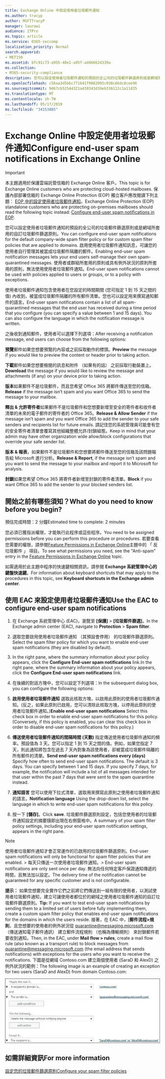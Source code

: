 ```yaml
---
title: Exchange Online 中設定使用者垃圾郵件通知
ms.author: tracyp
author: MSFTTracyP
manager: laurawi
audience: ITPro
ms.topic: article
ms.service: O365-seccomp
localization_priority: Normal
search.appverid:
- MET150
ms.assetid: bfc91c73-a955-40e1-a95f-ad466624339a
ms.collection:
- M365-security-compliance
description: 您可以設定使用者垃圾郵件通知的預設的全公司的垃圾郵件篩選原則或是網域所套用的自訂垃圾郵件篩選原則。
ms.openlocfilehash: c56aa3d5bbc771641f9082095c930c66dc8cee96
ms.sourcegitcommit: 9d67cb52544321a430343d39eb336112c1a11d35
ms.translationtype: MT
ms.contentlocale: zh-TW
ms.lasthandoff: 05/17/2019
ms.locfileid: "34153885"
---
```

# <a name="configure-end-user-spam-notifications-in-exchange-online"></a><span data-ttu-id="65fb2-103">Exchange Online 中設定使用者垃圾郵件通知</span><span class="sxs-lookup"><span data-stu-id="65fb2-103">Configure end-user spam notifications in Exchange Online</span></span>

> [!IMPORTANT]
> <span data-ttu-id="65fb2-104">本主題適用於保護雲端託管信箱的 Exchange Online 客戶。</span><span class="sxs-lookup"><span data-stu-id="65fb2-104">This topic is for Exchange Online customers who are protecting cloud-hosted mailboxes.</span></span> <span data-ttu-id="65fb2-105">保護內部部署信箱的 Exchange Online Protection (EOP) 獨立客戶應改閱讀下列主題： [EOP 中的設定使用者垃圾郵件通知](configure-end-user-spam-notifications-in-eop.md)。</span><span class="sxs-lookup"><span data-stu-id="65fb2-105">Exchange Online Protection (EOP) standalone customers who are protecting on-premises mailboxes should read the following topic instead: [Configure end-user spam notifications in EOP](configure-end-user-spam-notifications-in-eop.md).</span></span> 
  
<span data-ttu-id="65fb2-106">您可以設定使用者垃圾郵件通知的預設的全公司的垃圾郵件篩選原則或是網域所套用的自訂垃圾郵件篩選原則。</span><span class="sxs-lookup"><span data-stu-id="65fb2-106">You can configure end-user spam notifications for the default company-wide spam filter policy or for custom spam filter policies that are applied to domains.</span></span> <span data-ttu-id="65fb2-107">啟用使用者垃圾郵件通知訊息，可讓您的使用者自行管理其被當成垃圾郵件隔離的郵件。</span><span class="sxs-lookup"><span data-stu-id="65fb2-107">Enabling end-user spam notification messages lets your end users self-manage their own spam-quarantined messages.</span></span> <span data-ttu-id="65fb2-108">使用者或群組所套用的原則或具有例外狀況的原則所套用的原則，無法使用使用者垃圾郵件通知。</span><span class="sxs-lookup"><span data-stu-id="65fb2-108">End-user spam notifications cannot be used with policies applied to users or groups, or to a policy with exceptions.</span></span>
  
<span data-ttu-id="65fb2-p103">使用者垃圾郵件通知包含使用者在您設定的時間期間 (您可指定 1 到 15 天之間的值) 內收到，被當成垃圾郵件隔離的所有郵件清單。您也可以設定用來撰寫通知郵件的語言。</span><span class="sxs-lookup"><span data-stu-id="65fb2-p103">End-user spam notifications contain a list of all spam-quarantined messages that the end user has received during a time period that you configure (you can specify a value between 1 and 15 days). You can also configure the language in which the notification message is written.</span></span>
  
<span data-ttu-id="65fb2-111">之後收到通知郵件，使用者可以選擇下列選項：</span><span class="sxs-lookup"><span data-stu-id="65fb2-111">After receiving a notification message, end users can choose from the following options:</span></span>

<span data-ttu-id="65fb2-112">**預覽**郵件如果您想要預覽的內容或之前採取動作的標頭。</span><span class="sxs-lookup"><span data-stu-id="65fb2-112">**Preview** the message if you would like to preview the content or header prior to taking action.</span></span>

<span data-ttu-id="65fb2-113">**下載**郵件如果您想要檢閱的訊息和附件 （如果有的話） 之前採取行動裝置上。</span><span class="sxs-lookup"><span data-stu-id="65fb2-113">**Download** the message if you would like to review the message and attachments (if any) on your device prior to taking action.</span></span>

<span data-ttu-id="65fb2-114">**版本**如果郵件不是垃圾郵件，而且您希望 Office 365 將郵件傳送至您的信箱。</span><span class="sxs-lookup"><span data-stu-id="65fb2-114">**Release** if the message isn’t spam and you want Office 365 to send the message to your mailbox.</span></span>

<span data-ttu-id="65fb2-115">**釋出 & 允許寄件者**如果郵件不是垃圾郵件和您想要新增至安全的寄件者和收件者清單的未來的電子郵件的寄件者的 Office 365。</span><span class="sxs-lookup"><span data-stu-id="65fb2-115">**Release & Allow Sender** if the message isn’t spam and you want Office 365 to add the sender to your safe senders and recipients list for future emails.</span></span> <span data-ttu-id="65fb2-116">請記住您的系統管理員可能會有您的安全寄件者清單會覆寫其他組織整體允許/封鎖組態。</span><span class="sxs-lookup"><span data-stu-id="65fb2-116">Keep in mind that your admin may have other organization wide allow/block configurations that override your safe sender list.</span></span>

<span data-ttu-id="65fb2-117">**版本 & 報表**，如果郵件不是垃圾郵件和您想要將郵件傳送至您的信箱及該問題報告給 Microsoft 進行分析。</span><span class="sxs-lookup"><span data-stu-id="65fb2-117">**Release & Report**, if the message isn’t spam and you want to send the message to your mailbox and report it to Microsoft for analysis.</span></span>

<span data-ttu-id="65fb2-118">**封鎖**如果您希望 Office 365 將寄件者新增至封鎖的寄件者清單。</span><span class="sxs-lookup"><span data-stu-id="65fb2-118">**Block** if you want Office 365 to add the sender to your blocked senders list.</span></span>
  
## <a name="what-do-you-need-to-know-before-you-begin"></a><span data-ttu-id="65fb2-119">開始之前有哪些須知？</span><span class="sxs-lookup"><span data-stu-id="65fb2-119">What do you need to know before you begin?</span></span>

<span data-ttu-id="65fb2-120">預估完成時間：2 分鐘</span><span class="sxs-lookup"><span data-stu-id="65fb2-120">Estimated time to complete: 2 minutes</span></span>
  
<span data-ttu-id="65fb2-121">您必須已獲指派權限，才能執行此程序或這些程序。</span><span class="sxs-lookup"><span data-stu-id="65fb2-121">You need to be assigned permissions before you can perform this procedure or procedures.</span></span> <span data-ttu-id="65fb2-122">若要查看您需要的權限，請參閱[Feature Permissions in Exchange Online](http://technet.microsoft.com/library/15073ce1-0917-403b-8839-02a2ebc96e16.aspx)主題中的 「 反垃圾郵件 」 項目。</span><span class="sxs-lookup"><span data-stu-id="65fb2-122">To see what permissions you need, see the "Anti-spam" entry in the [Feature Permissions in Exchange Online](http://technet.microsoft.com/library/15073ce1-0917-403b-8839-02a2ebc96e16.aspx) topic.</span></span> 
  
<span data-ttu-id="65fb2-123">如需適用於此主題中程序的快速鍵相關資訊，請參閱 **Exchange 系統管理中心的鍵盤快速鍵**。</span><span class="sxs-lookup"><span data-stu-id="65fb2-123">For information about keyboard shortcuts that may apply to the procedures in this topic, see **Keyboard shortcuts in the Exchange admin center**.</span></span>
  
## <a name="use-the-eac-to-configure-end-user-spam-notifications"></a><span data-ttu-id="65fb2-124">使用 EAC 來設定使用者垃圾郵件通知</span><span class="sxs-lookup"><span data-stu-id="65fb2-124">Use the EAC to configure end-user spam notifications</span></span>

1. <span data-ttu-id="65fb2-125">在 Exchange 系統管理中心 (EAC)，瀏覽至 **[保護]** \> **[垃圾郵件篩選]**。</span><span class="sxs-lookup"><span data-stu-id="65fb2-125">In the Exchange admin center (EAC), navigate to **Protection** \> **Spam filter**.</span></span>
    
2. <span data-ttu-id="65fb2-126">選取您要啟用使用者垃圾郵件通知 （其預設會停用） 的垃圾郵件篩選原則。</span><span class="sxs-lookup"><span data-stu-id="65fb2-126">Select the spam filter policy for which you want to enable end-user spam notifications (they are disabled by default).</span></span>
    
3. <span data-ttu-id="65fb2-127">In the right pane, where the summary information about your policy appears, click the **Configure End-user spam notifications** link.</span><span class="sxs-lookup"><span data-stu-id="65fb2-127">In the right pane, where the summary information about your policy appears, click the **Configure End-user spam notifications** link.</span></span> 
    
4. <span data-ttu-id="65fb2-128">在後續的對話方塊中，您可以設定下列選項：</span><span class="sxs-lookup"><span data-stu-id="65fb2-128">In the subsequent dialog box, you can configure the following options:</span></span>
    
1. <span data-ttu-id="65fb2-p106">**啟用使用者垃圾郵件通知** 選取此核取方塊，以啟用此原則的使用者垃圾郵件通知。(反之，如果此原則已啟用，您可以清除此核取方塊，以停用此原則的使用者垃圾郵件通知。)</span><span class="sxs-lookup"><span data-stu-id="65fb2-p106">**Enable end-user spam notifications** Select this check box in order to enable end-user spam notifications for this policy. (Conversely, if this policy is enabled, you can clear this check box in order to disable end-user spam notifications for this policy.)</span></span> 
    
2. <span data-ttu-id="65fb2-p107">**傳送使用者垃圾郵件通知的間隔時間 (天數)** 指定傳送使用者垃圾郵件通知的頻率。預設值為 3 天。您可以指定 1 到 15 天之間的值。例如，如果您指定 7 天，則此通知將包含在過去 7 天內對象為該使用者，卻被當成垃圾郵件隔離的所有郵件的清單。</span><span class="sxs-lookup"><span data-stu-id="65fb2-p107">**Send end-user spam notifications every (days)** Specify how often to send end-user spam notifications. The default is 3 days. You can specify between 1 and 15 days. If you specify 7 days, for example, the notification will include a list of all messages intended for that user within the past 7 days that were sent to the spam quarantine instead.</span></span> 
    
3. <span data-ttu-id="65fb2-135">**通知語言** 您可以使用下拉式清單，選取用來撰寫此原則之使用者垃圾郵件通知的語言。</span><span class="sxs-lookup"><span data-stu-id="65fb2-135">**Notification language** Using the drop-down list, select the language in which to write end-user spam notifications for this policy.</span></span> 
    
5. <span data-ttu-id="65fb2-136">按一下 **[儲存]**。</span><span class="sxs-lookup"><span data-stu-id="65fb2-136">Click **save**.</span></span> <span data-ttu-id="65fb2-137">垃圾郵件篩選原則設定，包括您使用者的垃圾郵件通知設定的摘要隨即出現在右側窗格中。</span><span class="sxs-lookup"><span data-stu-id="65fb2-137">A summary of your spam filter policy settings, including your end-user spam notification settings, appears in the right pane.</span></span>
    
> [!NOTE]
>  <span data-ttu-id="65fb2-138">使用者垃圾郵件通知才會正常運作的已啟用的垃圾郵件篩選原則。</span><span class="sxs-lookup"><span data-stu-id="65fb2-138">End-user spam notifications will only be functional for spam filter policies that are enabled.</span></span> <span data-ttu-id="65fb2-139">>  每天只傳送一次使用者垃圾郵件通知。</span><span class="sxs-lookup"><span data-stu-id="65fb2-139">>  End-user spam notifications are only sent once per day.</span></span> <span data-ttu-id="65fb2-140">無法向任何特定客戶保證通知傳遞的時間，且無法加以設定。</span><span class="sxs-lookup"><span data-stu-id="65fb2-140">The delivery time of the notification cannot be guaranteed for any specific customer and is not configurable.</span></span> 
  
 <span data-ttu-id="65fb2-141">**提示：** 如果您想要完全實作它們之前將它們傳送到一組有限的使用者，以測試使用者垃圾郵件通知，建立可讓使用者都位於的網域之使用者垃圾郵件通知的自訂垃圾郵件篩選原則。</span><span class="sxs-lookup"><span data-stu-id="65fb2-141">**Tip:** If you want to test end-user spam notifications by sending them to a limited set of users before fully implementing them, create a custom spam filter policy that enables end-user spam notifications for the domains in which the users reside.</span></span> <span data-ttu-id="65fb2-142">接著，在 EAC 中，[**郵件流程\>規則**，且您想要的使用者的例外狀況從 quarantine@messaging.microsoft.com （傳送通知電子郵件通訊） 建立郵件流程規則 （也稱為傳輸規則） 來封鎖郵件若要收到通知。</span><span class="sxs-lookup"><span data-stu-id="65fb2-142">Then, in the EAC, under **Mail flow \> rules**, create a mail flow rule (also known as a transport rule) to block messages from quarantine@messaging.microsoft.com (the email address that sends notifications) with exceptions for the users who you want to receive the notifications.</span></span> <span data-ttu-id="65fb2-143">下圖是從網域 Contoso.com 建立兩個使用者 (SaraD 和 AlexD) 之例外狀況的範例：</span><span class="sxs-lookup"><span data-stu-id="65fb2-143">The following image is an example of creating an exception for two users (SaraD and AlexD) from domain Contoso.com:</span></span> 
  
![測試使用者垃圾郵件通知的傳輸規則](media/EOP-ESN-testspecificusers.jpg)
  
## <a name="for-more-information"></a><span data-ttu-id="65fb2-145">如需詳細資訊</span><span class="sxs-lookup"><span data-stu-id="65fb2-145">For more information</span></span>

[<span data-ttu-id="65fb2-146">設定您的垃圾郵件篩選原則</span><span class="sxs-lookup"><span data-stu-id="65fb2-146">Configure your spam filter policies</span></span>](configure-your-spam-filter-policies.md)
  
